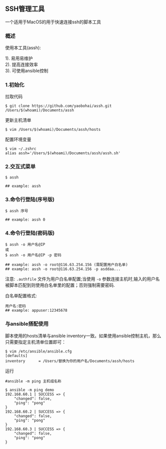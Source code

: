 ## SSH管理工具

一个适用于MacOS的用于快速连接ssh的脚本工具

### 概述

使用本工具(assh):

1). 易用易维护   
2). 提高连接效率  
3). 可使用ansible控制

### 1.初始化

拉取代码

```shell
$ git clone https://github.com/yaobohai/assh.git /Users/$(whoami)/Documents/assh
```

更新主机清单

```shell
$ vim /Users/$(whoami)/Documents/assh/hosts
```

配置环境变量

```shell
$ vim ~/.zshrc
alias assh='/Users/$(whoami)/Documents/assh/assh.sh'
```

### 2.交互式菜单

```shell
$ assh

## example: assh
```
### 3.命令行登陆(序号版)

```shell
$ assh 序号

## example: assh 0
```

### 4.命令行登陆(密码版)

```shell
$ assh -o 用户名@IP
或
$ assh -o 用户名@IP -p 密码

## example: assh -o root@116.63.254.156 (需配置用户白名单)
## example: assh -o root@116.63.254.156 -p asddaa...
```

注意: `.authfile` 文件为用户白名单配置;当使用 `-o` 参数连接主机时,输入的用户名被脚本匹配到则使用白名单里的配置；否则强制需要密码.

白名单配置格式:

```
用户名:密码
## example: appuser:12345678
```

### 与ansible搭配使用

脚本使用的hosts清单与ansible inventory一致。如果使用ansible控制主机，那么只需要指定主机清单位置即可：

```shell
$ vim /etc/ansible/ansible.cfg
[defaults]
inventory      = /Users/替换为你的用户名/Documents/assh/hosts
```

运行

```shell
#ansible -m ping 主机组名称

$ ansible -m ping demo
192.168.60.1 | SUCCESS => {
    "changed": false, 
    "ping": "pong"
}
192.168.60.2 | SUCCESS => {
    "changed": false, 
    "ping": "pong"
}
192.168.60.3 | SUCCESS => {
    "changed": false, 
    "ping": "pong"
}
```